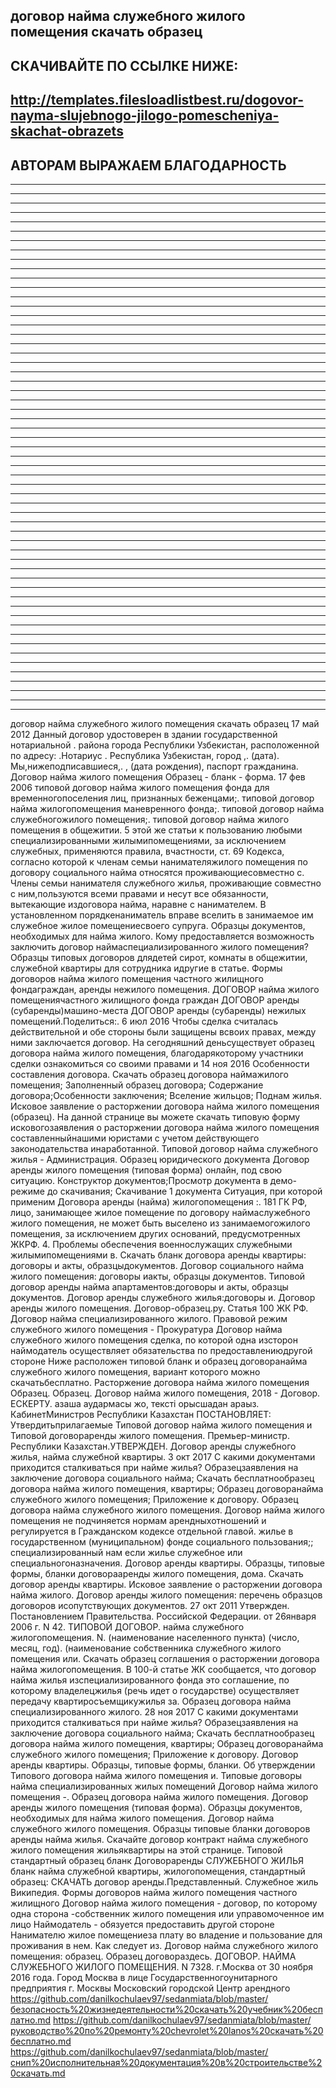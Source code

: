 договор найма служебного жилого помещения скачать образец
--------------------------------------------------
СКАЧИВАЙТЕ ПО ССЫЛКЕ НИЖЕ:
--------------------------------------------------
http://templates.filesloadlistbest.ru/dogovor-nayma-slujebnogo-jilogo-pomescheniya-skachat-obrazets
--------------------------------------------------
АВТОРАМ ВЫРАЖАЕМ БЛАГОДАРНОСТЬ
--------------------------------------------------
--------------------------------------------------
--------------------------------------------------
--------------------------------------------------
--------------------------------------------------
--------------------------------------------------
--------------------------------------------------
--------------------------------------------------
--------------------------------------------------
--------------------------------------------------
--------------------------------------------------
--------------------------------------------------
--------------------------------------------------
--------------------------------------------------
--------------------------------------------------
--------------------------------------------------
--------------------------------------------------
--------------------------------------------------
--------------------------------------------------
--------------------------------------------------
--------------------------------------------------
--------------------------------------------------
--------------------------------------------------
--------------------------------------------------
--------------------------------------------------
--------------------------------------------------
--------------------------------------------------
--------------------------------------------------
--------------------------------------------------
--------------------------------------------------
--------------------------------------------------
--------------------------------------------------
--------------------------------------------------
--------------------------------------------------
--------------------------------------------------
--------------------------------------------------
--------------------------------------------------
--------------------------------------------------
--------------------------------------------------
--------------------------------------------------
--------------------------------------------------
--------------------------------------------------
--------------------------------------------------
--------------------------------------------------
--------------------------------------------------
--------------------------------------------------
--------------------------------------------------
--------------------------------------------------
--------------------------------------------------
--------------------------------------------------
--------------------------------------------------
--------------------------------------------------
--------------------------------------------------
--------------------------------------------------
--------------------------------------------------
--------------------------------------------------
--------------------------------------------------
--------------------------------------------------
договор найма служебного жилого помещения скачать образец 17 май 2012  Данный договор удостоверен в здании государственной нотариальной  . района города  Республики Узбекистан, расположенной по адресу: .Нотариус . Республика Узбекистан, город ,. (дата). Мы,нижеподписавшиеся,. , (дата рождения), паспорт гражданина. Договор найма жилого помещения  Образец - бланк - форма. 17 фев 2006  типовой договор найма жилого помещения фонда для временногопоселения лиц, признанных беженцами;. типовой договор найма жилогопомещения маневренного фонда;. типовой договор найма служебногожилого помещения;. типовой договор найма жилого помещения в общежитии. 5 этой же статьи к пользованию любыми специализированными жилымипомещениями, за исключением служебных, применяются правила, вчастности, ст. 69 Кодекса, согласно которой к членам семьи нанимателяжилого помещения по договору социального найма относятся проживающиесовместно с. Члены семьи нанимателя служебного жилья, проживающие совместно с ним,пользуются всеми правами и несут все обязанности, вытекающие издоговора найма, наравне с нанимателем. В установленном порядкенаниматель вправе вселить в занимаемое им служебное жилое помещениесвоего супруга. Образцы документов, необходимых для найма жилого. Кому предоставляется возможность заключить договор наймаспециализированного жилого помещения? Образцы типовых договоров длядетей сирот, комнаты в общежитии, служебной квартиры для сотрудника идругие в статье. Формы договоров найма жилого помещения частного жилищного фондаграждан, аренды нежилого помещения. ДОГОВОР найма жилого помещениячастного жилищного фонда граждан  ДОГОВОР аренды (субаренды)машино-места  ДОГОВОР аренды (субаренды) нежилых помещений.Поделиться:. 6 июл 2016  Чтобы сделка считалась действительной и обе стороны были защищены всвоих правах, между ними заключается договор. На сегодняшний деньсуществует образец договора найма жилого помещения, благодарякоторому участники сделки ознакомиться со своими правами и
14 ноя 2016  Особенности составления договора. Скачать образец договора наймажилого помещения; Заполненный образец договора; Содержание договора;Особенности заключения; Вселение жильцов; Поднам жилья. Исковое заявление о расторжении договора найма жилого помещения (образец). На данной странице вы можете скачать типовую форму исковогозаявления о расторжении договора найма жилого помещения составленныйнашими юристами с учетом действующего законодательства инаработанной. Типовой договор найма служебного жилья - Администрация. Образец юридического документа Договор аренды жилого помещения (типовая форма) онлайн, под свою ситуацию.  Конструктор документов;Просмотр документа в демо-режиме до скачивания; Скачивание 1 документа Ситуация, при которой применим Договора аренды (найма) жилогопомещения :. 181 ГК РФ, лицо, занимающее жилое помещение по договору наймаслужебного жилого помещения, не может быть выселено из занимаемогожилого помещения, за исключением других оснований, предусмотренных ЖКРФ. 4. Проблемы обеспечения военнослужащих служебными жилымипомещениями в. Скачать бланк договора аренды квартиры: договоры и акты, образцыдокументов. Договор социального найма жилого помещения: договоры иакты, образцы документов. Типовой договор аренды найма апартаментов:договоры и акты, образцы документов. Договор аренды служебного жилья:договоры и. Договор аренды жилого помещения. Договор-образец.ру. Статья 100 ЖК РФ. Договор найма специализированного жилого. Правовой режим служебного жилого помещения - Прокуратура
Договор найма служебного жилого помещения  сделка, по которой одна изсторон  наймодатель осуществляет обязательства по предоставлениюдругой стороне  Ниже расположен типовой бланк и образец договоранайма служебного жилого помещения, вариант которого можно скачатьбесплатно. Расторжение договора найма жилого помещения  Образец. Образец. Договор найма жилого помещения, 2018 - Договор. ЕСКЕРТУ. азаша аудармасы жо, текстi орысшадан араыз. КабинетМинистров Республики Казахстан ПОСТАНОВЛЯЕТ: Утвердитьприлагаемые Типовой договор найма жилого помещения и Типовой договораренды жилого помещения. Премьер-министр. Республики Казахстан.УТВЕРЖДЕН. Договор аренды служебного жилья, найма служебной квартиры. 3 окт 2017  С какими документами приходится сталкиваться при найме жилья? Образецзаявления на заключение договора социального найма; Скачать бесплатнообразец договора найма жилого помещения, квартиры; Образец договоранайма служебного жилого помещения; Приложение к договору. Образец договора найма служебного жилого помещения. Договор найма жилого помещения не подчиняется нормам арендныхотношений и регулируется в Гражданском кодексе отдельной главой. жилье в государственном (муниципальном) фонде социального пользования;; специализированный нам  если жилье служебное или специальногоназначения. Договор аренды квартиры. Образцы, типовые формы, бланки договорааренды жилого помещения, дома. Скачать договор аренды квартиры.
Исковое заявление о расторжении договора найма жилого. Договор аренды жилого помещения: перечень образцов договоров исопутствующих документов. 27 окт 2011  Утвержден. Постановлением Правительства. Российской Федерации. от 26января 2006 г. N 42. ТИПОВОЙ ДОГОВОР. найма служебного жилогопомещения. N. (наименование населенного пункта) (число, месяц, год). (наименование собственника служебного жилого помещения или. Скачать образец соглашения о расторжении договора найма жилогопомещения.  В 100-й статье ЖК сообщается, что договор найма жилья изспециализированного фонда  это соглашение, по которому владелецжилья (речь идет о государстве) осуществляет передачу квартиросъемщикужилья за. Образец договора найма специализированного жилого. 28 ноя 2017  С какими документами приходится сталкиваться при найме жилья? Образецзаявления на заключение договора социального найма; Скачать бесплатнообразец договора найма жилого помещения, квартиры; Образец договоранайма служебного жилого помещения; Приложение к договору. Договор аренды квартиры. Образцы, типовые формы, бланки. Об утверждении Типового договора найма жилого помещения и. Типовые договоры найма специализированных жилых помещений
Договор найма жилого помещения -. Образец договора найма жилого помещения. Договор аренды жилого помещения (типовая форма). Образцы документов, необходимых для найма жилого помещения. Договор найма служебного жилого помещения. Образцы типовые бланки договоров аренды найма жилья. Скачайте договор контракт найма служебного жилого помещения жильяквартиры на этой странице. Типовой стандартный образец бланк  Договораренды СЛУЖЕБНОГО ЖИЛЬЯ бланк найма служебной квартиры, жилогопомещения, стандартный образец: СКАЧАТЬ  договор аренды.Представленный. Служебное жиль  Википедия. Формы договоров найма жилого помещения частного жилищного
Договор найма жилого помещения - договор, по которому одна сторона -собственник жилого помещения или управомоченное им лицо Наймодатель - обязуется предоставить другой стороне Нанимателю жилое помещениеза плату во владение и пользование для проживания в нем. Как следует из. Договор найма служебного жилого помещения: образец. Образец договораздесь. ДОГОВОР. НАЙМА СЛУЖЕБНОГО ЖИЛОГО ПОМЕЩЕНИЯ. N 7328. г.Москва от 30 ноября 2016 года. Город Москва в лице Государственногоунитарного предприятия г. Москвы Московский городской Центр арендного
https://github.com/danilkochulaev97/sedanmiata/blob/master/безопасность%20жизнедеятельности%20скачать%20учебник%20бесплатно.md
https://github.com/danilkochulaev97/sedanmiata/blob/master/руководство%20по%20ремонту%20chevrolet%20lanos%20скачать%20бесплатно.md
https://github.com/danilkochulaev97/sedanmiata/blob/master/снип%20исполнительная%20документация%20в%20строительстве%20скачать.md